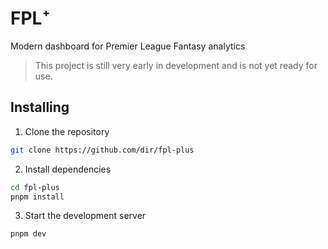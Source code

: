 # FPL⁺

Modern dashboard for Premier League Fantasy analytics

> This project is still very early in development and is not yet ready for use.

## Installing

1. Clone the repository

```bash
git clone https://github.com/dir/fpl-plus
```

2. Install dependencies

```bash
cd fpl-plus
pnpm install
```

3. Start the development server

```bash
pnpm dev
```
